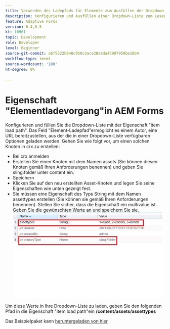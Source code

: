 ```yaml
---
title: Verwenden des Ladepfads für Elemente zum Ausfüllen der Dropdown-Liste
description: Konfigurieren und Ausfüllen einer Dropdown-Liste zum Lesen von Werten aus einem CRX-Knoten
feature: Adaptive Forms
version: 6.4,6.5
kt: 10961
topic: Development
role: Developer
level: Beginner
source-git-commit: abf5522b948c950c3ace28a8da43907959be10b4
workflow-type: tm+mt
source-wordcount: '180'
ht-degree: 0%

---
```


# Eigenschaft &quot;Elementladevorgang&quot;in AEM Forms

Konfigurieren und füllen Sie die Dropdown-Liste mit der Eigenschaft &quot;item load path&quot;.
Das Feld &quot;Element-Ladepfad&quot;ermöglicht es einem Autor, eine URL bereitzustellen, aus der die in einer Dropdown-Liste verfügbaren Optionen geladen werden.
Gehen Sie wie folgt vor, um einen solchen Knoten in crx zu erstellen:
* Bei crx anmelden
* Erstellen Sie einen Knoten mit dem Namen assets (Sie können diesen Knoten gemäß Ihren Anforderungen benennen) und geben Sie sling:folder unter content ein.
* Speichern
* Klicken Sie auf den neu erstellten Asset-Knoten und legen Sie seine Eigenschaften wie unten gezeigt fest.
* Sie müssen eine Eigenschaft des Typs String mit dem Namen assettypes erstellen (Sie können sie gemäß Ihren Anforderungen benennen). Stellen Sie sicher, dass die Eigenschaft ein multivalue ist. Geben Sie die gewünschten Werte an und speichern Sie sie.
   ![item-load-path](assets/item-load-path-crx.png)

Um diese Werte in Ihre Dropdown-Liste zu laden, geben Sie den folgenden Pfad in die Eigenschaft &quot;item load path&quot;ein  **/content/assets/assettypes**

Das Beispielpaket kann [heruntergeladen von hier](assets/item-load-path-package.zip)
